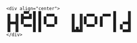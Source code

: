 ```
<div align="center">
▗▖ ▗▖▗▞▀▚▖█ █  ▄▄▄      ▗▖ ▗▖ ▄▄▄   ▄▄▄ █    ▐▌
▐▌ ▐▌▐▛▀▀▘█ █ █   █     ▐▌ ▐▌█   █ █    █    ▐▌
▐▛▀▜▌▝▚▄▄▖█ █ ▀▄▄▄▀     ▐▌ ▐▌▀▄▄▄▀ █    █ ▗▞▀▜▌
▐▌ ▐▌     █ █           ▐▙█▟▌           █ ▝▚▄▟▌   
</div>
```

<!--
**nas3ts/nas3ts** is a ✨ _special_ ✨ repository because its `README.md` (this file) appears on your GitHub profile.

Here are some ideas to get you started:

- 🔭 I’m currently working on ...
- 🌱 I’m currently learning ...
- 👯 I’m looking to collaborate on ...
- 🤔 I’m looking for help with ...
- 💬 Ask me about ...
- 📫 How to reach me: ...
- 😄 Pronouns: ...
- ⚡ Fun fact: ...
-->
